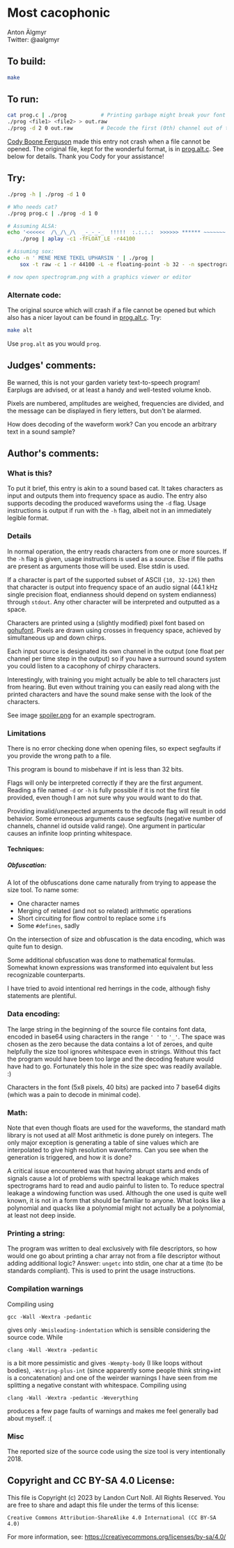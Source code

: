 # Most cacophonic

Anton Älgmyr  
Twitter: @aalgmyr  

## To build:

```sh
make
```

## To run:

```sh
cat prog.c | ./prog           # Printing garbage might break your font
./prog <file1> <file2> > out.raw
./prog -d 2 0 out.raw         # Decode the first (0th) channel out of two
```

[Cody Boone Ferguson](/winners.html#Cody_Boone_Ferguson) made this entry not
crash when a file cannot be opened. The original file, kept for the wonderful
format, is in [prog.alt.c](prog.alt.c). See below for details. Thank you Cody
for your assistance!


## Try:

```sh
./prog -h | ./prog -d 1 0

# Who needs cat?
./prog prog.c | ./prog -d 1 0

# Assuming ALSA:
echo '<<<<<<  /\_/\_/\  _-_-_-_  !!!!!  :.:.:.:  >>>>>> ****** ~~~~~~~' |
    ./prog | aplay -c1 -fFLOAT_LE -r44100

# Assuming sox:
echo -n ' MENE MENE TEKEL UPHARSIN ' | ./prog | 
    sox -t raw -c 1 -r 44100 -L -e floating-point -b 32 - -n spectrogram -d 10 -X 300

# now open spectrogram.png with a graphics viewer or editor
```

### Alternate code:

The original source which will crash if a file cannot be opened but which also
has a nicer layout can be found in [prog.alt.c](prog.alt.c). Try:


```sh
make alt
```

Use `prog.alt` as you would `prog`.

## Judges' comments:

Be warned, this is not your garden variety text-to-speech program! Earplugs are advised,
or at least a handy and well-tested volume knob.

Pixels are numbered, amplitudes are weighed, frequencies are divided,
and the message can be displayed in fiery letters, but don't be alarmed.

How does decoding of the waveform work? Can you encode an arbitrary text in a sound sample?

## Author's comments:

### What is this?

To put it brief, this entry is akin to a sound based cat. It takes characters as
input and outputs them into frequency space as audio. The entry also supports
decoding the produced waveforms using the `-d` flag. Usage instructions is
output if run with the `-h` flag, albeit not in an immediately legible format.

### Details

In normal operation, the entry reads characters from one or more sources. If the
`-h` flag is given, usage instructions is used as a source. Else if file paths
are present as arguments those will be used. Else stdin is used.

If a character is part of the supported subset of ASCII `{10, 32-126}` then that
character is output into frequency space of an audio signal (44.1 kHz single
precision float, endianness should depend on system endianness) through `stdout`.
Any other character will be interpreted and outputted as a space.

Characters are printed using a (slightly modified) pixel font based on [gohufont](https://github.com/hchargois/gohufont).
Pixels are drawn using crosses in frequency space, achieved by simultaneous up
and down chirps.

Each input source is designated its own channel in the output (one float per
channel per time step in the output) so if you have a surround sound system you
could listen to a cacophony of chirpy characters.

Interestingly, with training you might actually be able to tell characters just
from hearing. But even without training you can easily read along with the
printed characters and have the sound make sense with the look of the
characters.

See image [spoiler.png](spoilers.png) for an example spectrogram.

### Limitations

There is no error checking done when opening files, so expect segfaults if you
provide the wrong path to a file.

This program is bound to misbehave if int is less than 32 bits.

Flags will only be interpreted correctly if they are the first argument. Reading
a file named `-d` or `-h` is fully possible if it is not the first file
provided, even though I am not sure why you would want to do that.

Providing invalid/unexpected arguments to the decode flag will result in odd
behavior. Some erroneous arguments cause segfaults (negative number of channels,
channel id outside valid range). One argument in particular causes an infinite
loop printing whitespace.

#### Techniques:

##### Obfuscation:

A lot of the obfuscations done came naturally from trying to appease the size
tool. To name some:

* One character names
* Merging of related (and not so related) arithmetic operations
* Short circuiting for flow control to replace some `if`s
* Some `#defines`, sadly

On the intersection of size and obfuscation is the data encoding, which was
quite fun to design.

Some additional obfuscation was done to mathematical formulas. Somewhat known
expressions was transformed into equivalent but less recognizable counterparts.

I have tried to avoid intentional red herrings in the code, although fishy
statements are plentiful.

### Data encoding:

The large string in the beginning of the source file contains font data, encoded
in base64 using characters in the range `' '` to `'_'`. The space was chosen as
the zero because the data contains a lot of zeroes, and quite helpfully the size
tool ignores whitespace even in strings. Without this fact the program would
have been too large and the decoding feature would have had to go. Fortunately
this hole in the size spec was readily available. :)

Characters in the font (5x8 pixels, 40 bits) are packed into 7 base64 digits
(which was a pain to decode in minimal code).

### Math:

Note that even though floats are used for the waveforms, the standard math
library is not used at all! Most arithmetic is done purely on integers. The only
major exception is generating a table of sine values which are interpolated to
give high resolution waveforms. Can you see when the generation is triggered,
and how it is done?

A critical issue encountered was that having abrupt starts and ends of signals
cause a lot of problems with spectral leakage which makes spectrograms hard to
read and audio painful to listen to. To reduce spectral leakage a windowing
function was used. Although the one used is quite well known, it is not in a
form that should be familiar to anyone. What looks like a polynomial and quacks
like a polynomial might not actually be a polynomial, at least not deep inside.

### Printing a string:

The program was written to deal exclusively with file descriptors, so how would
one go about printing a char array not from a file descriptor without adding
additional logic? Answer: `ungetc` into stdin, one char at a time (to be
standards compliant). This is used to print the usage instructions.

### Compilation warnings

Compiling using

    gcc -Wall -Wextra -pedantic

gives only `-Wmisleading-indentation` which is sensible considering the source code. While

    clang -Wall -Wextra -pedantic

is a bit more pessimistic and gives `-Wempty-body` (I like loops without
bodies), `-Wstring-plus-int` (since apparently some people think string+int is a
concatenation) and one of the weirder warnings I have seen from me splitting a
negative constant with whitespace. Compiling using

    clang -Wall -Wextra -pedantic -Weverything

produces a few page faults of warnings and makes me feel generally bad about
myself. :(

### Misc

The reported size of the source code using the size tool is very intentionally
2018.

## Copyright and CC BY-SA 4.0 License:

This file is Copyright (c) 2023 by Landon Curt Noll.  All Rights Reserved.
You are free to share and adapt this file under the terms of this license:

    Creative Commons Attribution-ShareAlike 4.0 International (CC BY-SA 4.0)

For more information, see: https://creativecommons.org/licenses/by-sa/4.0/
